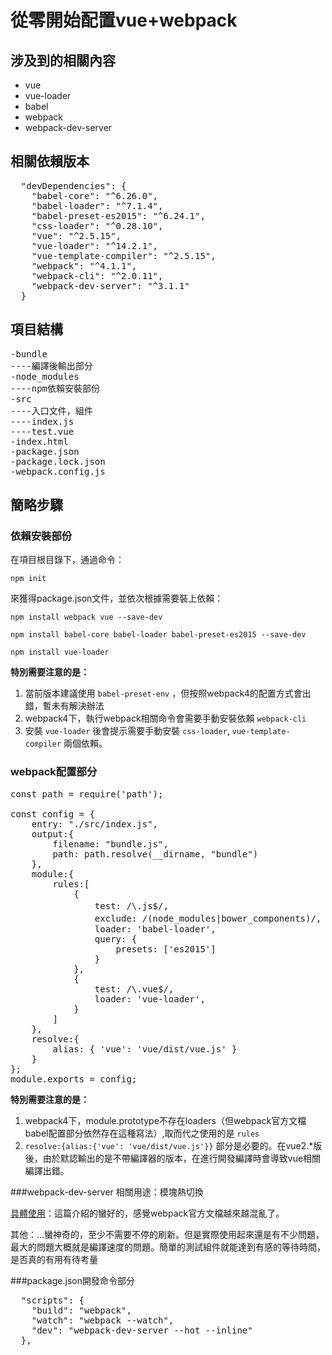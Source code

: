 # 從零開始配置vue+webpack
## 涉及到的相關內容
*	vue
*	vue-loader
*	babel
*	webpack
*	webpack-dev-server

## 相關依賴版本
<pre>
  "devDependencies": {
    "babel-core": "^6.26.0",
    "babel-loader": "^7.1.4",
    "babel-preset-es2015": "^6.24.1",
    "css-loader": "^0.28.10",
    "vue": "^2.5.15",
    "vue-loader": "^14.2.1",
    "vue-template-compiler": "^2.5.15",
    "webpack": "^4.1.1",
    "webpack-cli": "^2.0.11",
    "webpack-dev-server": "^3.1.1"
  }
</pre>

## 項目結構
<pre>
-bundle
----編譯後輸出部分
-node_modules
----npm依賴安裝部份
-src
----入口文件，組件
----index.js
----test.vue
-index.html
-package.json
-package.lock.json
-webpack.config.js
</pre>

## 簡略步驟
### 依賴安裝部份
在項目根目錄下，通過命令：

`npm init`

來獲得package.json文件，並依次根據需要裝上依賴：

`npm install webpack vue --save-dev`

`npm install babel-core babel-loader babel-preset-es2015 --save-dev`

`npm install vue-loader`

**特別需要注意的是：**

1.	當前版本建議使用 `babel-preset-env` ，但按照webpack4的配置方式會出錯，暫未有解決辦法
2.	webpack4下，執行webpack相關命令會需要手動安裝依賴 `webpack-cli`
3.	安裝 `vue-loader` 後會提示需要手動安裝 `css-loader`, `vue-template-compiler` 兩個依賴。

### webpack配置部分
<pre>
const path = require('path');

const config = {
    entry: "./src/index.js",
    output:{
        filename: "bundle.js",
        path: path.resolve(__dirname, "bundle")
    },
    module:{
        rules:[
            {
                test: /\.js$/,                              // 匹配打包文件后缀名的正则
                exclude: /(node_modules|bower_components)/, // 这些文件夹不用打包
                loader: 'babel-loader',
                query: {
                    presets: ['es2015']
                }
            },
            {
                test: /\.vue$/,
                loader: 'vue-loader',
            }
        ]
    },
    resolve:{
        alias: { 'vue': 'vue/dist/vue.js' }
    }
};
module.exports = config;
</pre>

**特別需要注意的是：**

1.	webpack4下，module.prototype不存在loaders（但webpack官方文檔babel配置部分依然存在這種寫法）,取而代之使用的是 `rules`
2.	`resolve:{alias:{'vue': 'vue/dist/vue.js'}}` 部分是必要的。在vue2.*版後，由於默認輸出的是不帶編譯器的版本，在進行開發編譯時會導致vue相關編譯出錯。

###webpack-dev-server
相關用途：模塊熱切換

[具體使用](https://segmentfault.com/a/1190000006670084)：這篇介紹的蠻好的，感覺webpack官方文檔越來越混亂了。

其他：...蠻神奇的，至少不需要不停的刷新。但是實際使用起來還是有不少問題，最大的問題大概就是編譯速度的問題。簡單的測試組件就能達到有感的等待時間，是否真的有用有待考量

###package.json開發命令部分

<pre>
  "scripts": {
    "build": "webpack",
    "watch": "webpack --watch",
    "dev": "webpack-dev-server --hot --inline"
  },
</pre>









